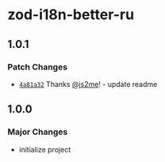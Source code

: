 # zod-i18n-better-ru

## 1.0.1

### Patch Changes

- [`4a81a32`](https://github.com/js2me/zod-i18n-better-ru/commit/4a81a325bec52c58cf3223c6af57faaa969ddc30) Thanks [@js2me](https://github.com/js2me)! - update readme

## 1.0.0

### Major Changes

- initialize project
